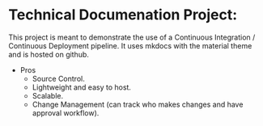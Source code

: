 # Technical Documenation Project:

This project is meant to demonstrate the use of a Continuous Integration / Continuous Deployment pipeline. It uses mkdocs with the material theme and is hosted on github.


- Pros
	* Source Control.
	* Lightweight and easy to host.
	* Scalable.
	* Change Management (can track who makes changes and have approval workflow).

